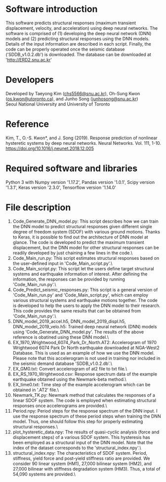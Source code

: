 # Software introduction
This software predicts structural responses (maximum transient displacement, velocity, and acceleration) using deep neural networks. The software is comprised of (1) developing the deep neural network (DNN) models and (2) predicting structural responses using the DNN models. Details of the input information are described in each script. Finally, the code can be properly operated once the seismic database ('SDDB_v1.0.2.db') is downloaded. The database can be downloaded at 'http://ERD2.snu.ac.kr'

# Developers
Developed by Taeyong Kim (chs5566@snu.ac.kr), Oh-Sung Kwon (os.kwon@utoronto.ca), and Junho Song (junhosong@snu.ac.kr)\
Seoul National University and University of Toronto

# Reference
Kim, T., O.-S. Kwon*, and J. Song (2019). Response prediction of nonlinear hysteretic systems by deep neural networks. Neural Networks. Vol. 111, 1-10.  
https://doi.org/10.1016/j.neunet.2018.12.005

# Required software and libraries
Python 3 with Numpy version '1.17.2', Pandas version '1.0.1', Scipy version '1.3.1', Keras version '2.3.0', Tensorflow version '1.14.0'

# File description
1. Code_Generate_DNN_model.py: This script describes how we can train the DNN model to predict structural responses given different single degree of freedom system (SDOF) with various ground motions. Thanks to Keras, it is possible to find out the architecture of DNN model at glance. The code is developed to predict the maximum transient displacement, but the DNN model for other structural responses can be readily developed by just chaining a few lines in the code.\
2. Code_Main_run.py: This script estimates structural responses based on the user-defined input in 'Code_Main_script.py'.\
3. Code_Main_script.py: This script let the users define target structural systems and earthquake information of interest. After defining the information, the responses can be provided by running 'Code_Main_run.py'.\
4. Code_Predict_seismic_responses.py: This script is a general version of 'Code_Main_run.py' and 'Code_Main_script.py', which can employ various structural systems and earthquake motions together. The code is developed to help the users to apply the DNN model to their research. This code provides the same results that can be obtained from 'Code_Main_run.py'.\
5. DNN_model_2019_accel.h5, DNN_model_2019_displ.h5, DNN_model_2019_velo.h5: Trained deep neural network (DNN) models using 'Code_Generate_DNN_model.py'. The results of the above reference is obatined using these DNN model.\
6. EX_1970_Wrightwood_6074_Park_Dr_North.AT2: Accelerogram of 1970 Wrightwood 6074 Park Dr North earthquake downloaded at NGA-West2 Database. This is used as an example of how we use the DNN model. Please note that this accelerogram is not used in training nor included in the seismic demand database 'SDDB_v1.0.2.db'.\
7. EX_GM0.txt: Convert accelerogram of at2 file to txt file.\
8. EX_RS_1970_Wrightwood.csv: Response spectrum data of the example earthquake obtained using the Newmark-beta method.\
9. EX_time0.txt: Time step of the example accelerogram which can be obtained in '.AT2' file.\
10. Newmark_TK.py: Newmark method that calculates the responses of a linear SDOF system. The code is employed when estimating structural responses once accelerograms are provided.\
11. Period.npy: Period steps for the response spectrum of the DNN input. I use the response spectrum of these period steps when training the DNN model. Thus, one should follow this step for properly estimating structural responses.\
12. plot_hysteretic_data.npy: The results of quasi-cyclic analysis (force and displacement steps) of a various SDOF system. This hysteresis has been employed as a structural input of the DNN model. Note that the index of the dataset corresponds to the 'structural_index.npy'.\ 
13. structural_index.npy: The characteristics of SDOF system. Period, stiffness, yield force and post-yield stiffness ratio are provided. We consider 90 linear system (HM1), 27,000 bilinear system (HM2), and 27,000 bilinear with stiffness degradation system (HM3). Thus, a total of 54,090 systems are provided.\